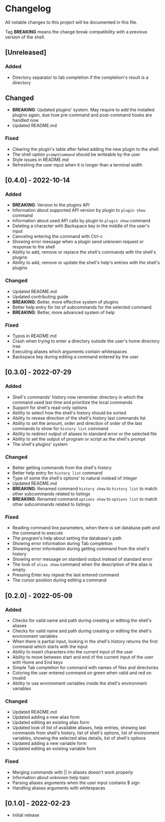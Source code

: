 # Changelog
All notable changes to this project will be documented in this file.

Tag **BREAKING** means the change break compatibility with a previous version
of the shell.

## [Unreleased]

### Added
- Directory separator to tab completion if the completion's result is a
  directory

## Changed
- **BREAKING**: Updated plugins' system. May require to add the installed
  plugins again, due how pre-command and post-command hooks are handled
  now
- Updated README.md

### Fixed
- Clearing the plugin's table after failed adding the new plugin to the
  shell
- The shell option `promptCommand` should be writeable by the user
- Style issues in README.md
- Refreshing the user input when it is longer than a terminal width

## [0.4.0] - 2022-10-14

### Added
- **BREAKING**: Version to the plugins API
- Information about supported API version by plugin to `plugin show` command
- Information about used API calls by plugin to `plugin show` command
- Deleting a character with Backspace key in the middle of the user's input
- Canceling entering the command with Ctrl-c
- Showing error message when a plugin send unknown request or response to the
  shell
- Ability to add, remove or replace the shell's commands with the shell's
  plugins
- Ability to add, remove or update the shell's help's entries with the shell's
  plugins

### Changed
- Updated README.md
- Updated contributing guide
- **BREAKING**: Better, more effective system of plugins
- Better help entry for list of subcommands for the selected command
- **BREAKING**: Better, more advanced system of help

### Fixed
- Typos in README.md
- Crash when trying to enter a directory outside the user's home directory tree
- Executing aliases which arguments contain whitespaces
- Backspace key during editing a command entered by the user

## [0.3.0] - 2022-07-29

### Added
- Shell's commands' history now remember directory in which the command used
  last time and prioritize the local commands
- Support for shell's read-only options
- Ability to select how the shell's history should be sorted
- Ability to revese direction of the shell's history last commands list
- Ability to set the amount, order and direction of order of the last commands
  to show for `history list` command
- Ability to redirect output of aliases to standard error or the selected file
- Ability to set the output of program or script as the shell's prompt
- The shell's plugins' system

### Changed
- Better getting commands from the shell's history
- Better help entry for `history list` command
- Type of some the shell's options' to natural instead of integer
- Updated README.md
- **BREAKING**: Renamed command `history show` to `history list` to match other
  subcommands related to listings
- **BREAKING**: Renamed command `options show` to `options list` to match other
  subcommands related to listings

### Fixed
- Reading command line parameters, when there is set database path and the
  command to execute
- The program's help about setting the database's path
- Showing error information during Tab completion
- Showing error information during getting command from the shell's history
- Showing error message on standard output instead of standard error
- The look of `alias show` command when the description of the alias is empty
- Pressing Enter key repeat the last entered command
- The cursor position during editing a command

## [0.2.0] - 2022-05-09

### Added
- Checks for valid name and path during creating or editing the shell's aliases
- Checks for valid name and path during creating or editing the shell's
  environment variables
- When there is partial input, looking in the shell's history returns the first
  command which starts with the input
- Ability to insert characters into the current input of the user
- Ability to move between start and end of the current input of the user with
  Home and End keys
- Simple Tab completion for command with names of files and directories
- Coloring the user entered command on green when valid and red on invalid
- Ability to use environment variables inside the shell's environment variables

### Changed
- Updated README.md
- Updated adding a new alias form
- Updated editing an existing alias form
- Updated look of list of available aliases, help entries, showing last
  commands from shell's history, list of shell's options, list of environment
  variables, showing the selected alias details, list of shell's options
- Updated adding a new variable form
- Updated editing an existing variable form

### Fixed
- Merging commands with || in aliases doesn't work properly
- Information about unknown help topic
- Parsing aliases arguments when the user input contains $ sign
- Handling aliases arguments with whitespaces

## [0.1.0] - 2022-02-23
- Initial release
